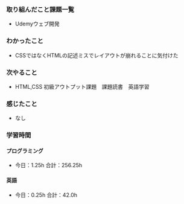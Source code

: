 ### 取り組んだこと課題一覧
- Udemyウェブ開発
### わかったこと
- CSSではなくHTMLの記述ミスでレイアウトが崩れることに気付けた
### 次やること
- HTML,CSS 初級アウトプット課題　課題読書　英語学習
### 感じたこと
- なし
### 学習時間
#### プログラミング
- 今日：1.25h 合計：256.25h
#### 英語
- 今日：0.25h 合計：42.0h